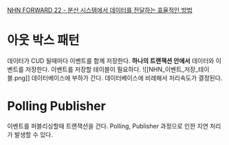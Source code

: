 [NHN FORWARD 22 - 분산 시스템에서 데이터를 전달하는 효율적인 방법](https://www.youtube.com/watch?v=uk5fRLUsBfk)
# 아웃 박스 패턴
데이터가 CUD 될때마다 이벤트를 함께 저장한다.
**하나의 트랜잭션 안에서** 데이터와 이벤트를 저장한다.
이벤트를 저장할 테이블이 필요하다.
![[NHN_이벤트_저장_테이블.png]]
데이터베이스에 부하가 간다.
데이터베이스에 비례해서 처리속도가 결정된다.
# Polling Publisher
이벤트를 퍼블리싱할때 트랜잭션을 건다.
Polling, Publisher 과정으로 인한 지연 처리가 발생할 수 있다.
